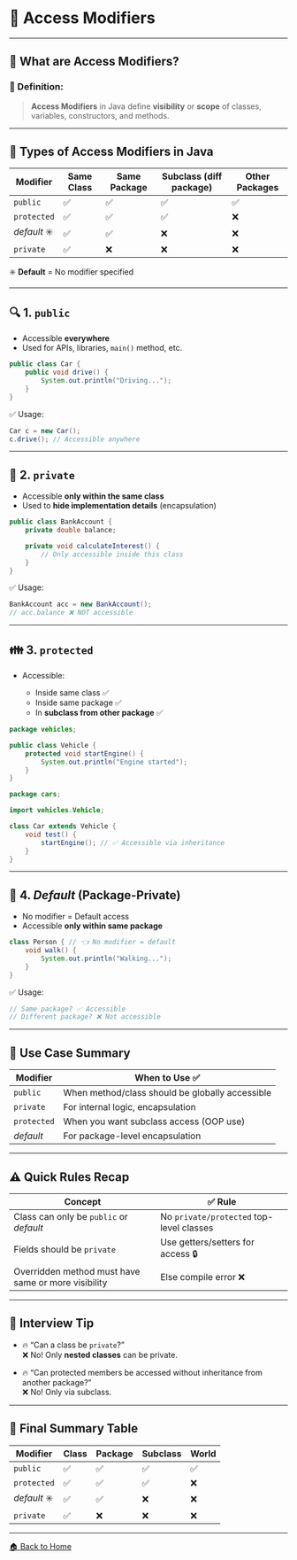 # 🔭 Access Modifiers

---

## 🧠 What are Access Modifiers?

### 📌 Definition:

> **Access Modifiers** in Java define **visibility** or **scope** of classes, variables, constructors, and methods.

---

## 🧱 Types of Access Modifiers in Java

| Modifier     | Same Class | Same Package | Subclass (diff package) | Other Packages |
| ------------ | ---------- | ------------ | ----------------------- | -------------- |
| `public`     | ✅          | ✅            | ✅                       | ✅              |
| `protected`  | ✅          | ✅            | ✅                       | ❌              |
| *default* ✳️ | ✅          | ✅            | ❌                       | ❌              |
| `private`    | ✅          | ❌            | ❌                       | ❌              |

✳️ **Default** = No modifier specified

---

## 🔍 1. `public`

* Accessible **everywhere**
* Used for APIs, libraries, `main()` method, etc.

```java
public class Car {
    public void drive() {
        System.out.println("Driving...");
    }
}
```

✅ Usage:

```java
Car c = new Car();
c.drive(); // Accessible anywhere
```

---

## 🔐 2. `private`

* Accessible **only within the same class**
* Used to **hide implementation details** (encapsulation)

```java
public class BankAccount {
    private double balance;

    private void calculateInterest() {
        // Only accessible inside this class
    }
}
```

✅ Usage:

```java
BankAccount acc = new BankAccount();
// acc.balance ❌ NOT accessible
```

---

## 👪 3. `protected`

* Accessible:

    * Inside same class ✅
    * Inside same package ✅
    * In **subclass from other package** ✅

```java
package vehicles;

public class Vehicle {
    protected void startEngine() {
        System.out.println("Engine started");
    }
}
```

```java
package cars;

import vehicles.Vehicle;

class Car extends Vehicle {
    void test() {
        startEngine(); // ✅ Accessible via inheritance
    }
}
```

---

## 🏡 4. *Default* (Package-Private)

* No modifier = Default access
* Accessible **only within same package**

```java
class Person { // 👈 No modifier = default
    void walk() {
        System.out.println("Walking...");
    }
}
```

✅ Usage:

```java
// Same package? ✅ Accessible
// Different package? ❌ Not accessible
```

---

## 🎯 Use Case Summary

| Modifier    | When to Use ✅                                   |
| ----------- | ----------------------------------------------- |
| `public`    | When method/class should be globally accessible |
| `private`   | For internal logic, encapsulation               |
| `protected` | When you want subclass access (OOP use)         |
| *default*   | For package-level encapsulation                 |

---

## ⚠️ Quick Rules Recap

| Concept                                             | ✅ Rule                                   |
| --------------------------------------------------- | ---------------------------------------- |
| Class can only be `public` or *default*             | No `private/protected` top-level classes |
| Fields should be `private`                          | Use getters/setters for access 🔒        |
| Overridden method must have same or more visibility | Else compile error ❌                     |

---

## 🧠 Interview Tip

* 🔥 “Can a class be `private`?”  
  ❌ No! Only **nested classes** can be private.

* 🔥 “Can protected members be accessed without inheritance from another package?”  
  ❌ No! Only via subclass.

---

## 🏁 Final Summary Table

| Modifier     | Class | Package | Subclass | World |
| ------------ | ----- | ------- | -------- | ----- |
| `public`     | ✅     | ✅       | ✅        | ✅     |
| `protected`  | ✅     | ✅       | ✅        | ❌     |
| *default* ✳️ | ✅     | ✅       | ❌        | ❌     |
| `private`    | ✅     | ❌       | ❌        | ❌     |

---

[🏠 Back to Home](../../README.md)
